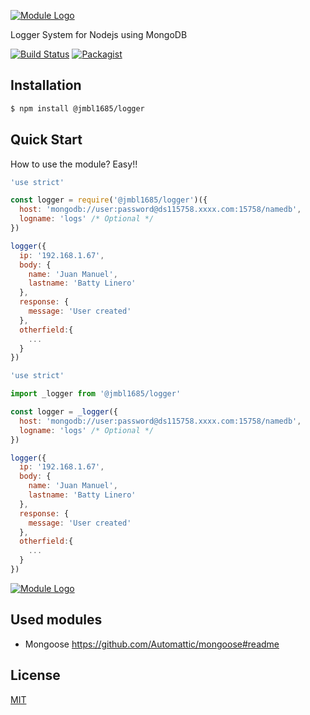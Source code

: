 [![Module Logo](https://image.ibb.co/f4cWVL/nodejs-6-569582.png)](https://www.npmjs.com/package/@jmbl1685/logger)

Logger System for Nodejs using MongoDB

[![Build Status](https://travis-ci.org/jmbl1685/jmbl1685-logger.svg?branch=master)](https://travis-ci.org/jmbl1685/jmbl1685-logger)
[![Packagist](https://img.shields.io/packagist/l/doctrine/orm.svg)](https://github.com/jmbl1685/jmbl1685-logger#readme)

## Installation

```sh
$ npm install @jmbl1685/logger
```

## Quick Start


How to use the module? Easy!!

```js
'use strict'

const logger = require('@jmbl1685/logger')({
  host: 'mongodb://user:password@ds115758.xxxx.com:15758/namedb',
  logname: 'logs' /* Optional */
})

logger({
  ip: '192.168.1.67',
  body: {
    name: 'Juan Manuel',
    lastname: 'Batty Linero'
  },
  response: {
    message: 'User created'
  },
  otherfield:{
    ...
  }
})
```

```js
'use strict'

import _logger from '@jmbl1685/logger'

const logger = _logger({
  host: 'mongodb://user:password@ds115758.xxxx.com:15758/namedb',
  logname: 'logs' /* Optional */
})

logger({
  ip: '192.168.1.67',
  body: {
    name: 'Juan Manuel',
    lastname: 'Batty Linero'
  },
  response: {
    message: 'User created'
  },
  otherfield:{
    ...
  }
})
```

[![Module Logo](https://image.ibb.co/i6NvPf/examaple.png)](https://www.npmjs.com/package/@jmbl1685/logger)

## Used modules
* Mongoose https://github.com/Automattic/mongoose#readme


## License

[MIT](https://github.com/angular/angular.js/blob/master/LICENSE)
